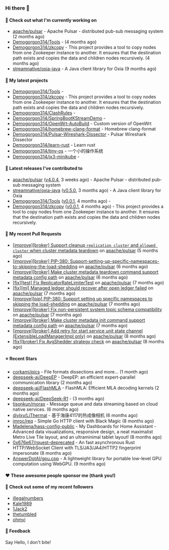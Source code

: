 ### Hi there 👋

#### 👷 Check out what I'm currently working on

- [apache/pulsar](https://github.com/apache/pulsar) - Apache Pulsar - distributed pub-sub messaging system (2 months ago)
- [Demogorgon314/Tools](https://github.com/Demogorgon314/Tools) -  (4 months ago)
- [Demogorgon314/zkcopy](https://github.com/Demogorgon314/zkcopy) - This project provides a tool to copy nodes from one Zookeeper instance to another. It ensures that the destination path exists and copies the data and children nodes recursively. (4 months ago)
- [streamnative/oxia-java](https://github.com/streamnative/oxia-java) - A Java client library for Oxia (9 months ago)

#### 🌱 My latest projects

- [Demogorgon314/Tools](https://github.com/Demogorgon314/Tools) - 
- [Demogorgon314/zkcopy](https://github.com/Demogorgon314/zkcopy) - This project provides a tool to copy nodes from one Zookeeper instance to another. It ensures that the destination path exists and copies the data and children nodes recursively.
- [Demogorgon314/ClashRules](https://github.com/Demogorgon314/ClashRules) - 
- [Demogorgon314/SpringBootKStreamDemo](https://github.com/Demogorgon314/SpringBootKStreamDemo) - 
- [Demogorgon314/OpenWrt-AutoBuild](https://github.com/Demogorgon314/OpenWrt-AutoBuild) - Custom version of OpenWrt
- [Demogorgon314/homebrew-clang-format](https://github.com/Demogorgon314/homebrew-clang-format) - Homebrew clang-format
- [Demogorgon314/Pulsar-Wireshark-Dissector](https://github.com/Demogorgon314/Pulsar-Wireshark-Dissector) - Pulsar Wireshark Dissector
- [Demogorgon314/learn-rust](https://github.com/Demogorgon314/learn-rust) - Learn rust
- [Demogorgon314/tiny-os](https://github.com/Demogorgon314/tiny-os) - 一个小的操作系统
- [Demogorgon314/jx3-minikube](https://github.com/Demogorgon314/jx3-minikube) - 

#### 🔭 Latest releases I've contributed to

- [apache/pulsar](https://github.com/apache/pulsar) ([v4.0.4](https://github.com/apache/pulsar/releases/tag/v4.0.4), 3 weeks ago) - Apache Pulsar - distributed pub-sub messaging system
- [streamnative/oxia-java](https://github.com/streamnative/oxia-java) ([v0.5.0](https://github.com/streamnative/oxia-java/releases/tag/v0.5.0), 3 months ago) - A Java client library for Oxia
- [Demogorgon314/Tools](https://github.com/Demogorgon314/Tools) ([v0.0.1](https://github.com/Demogorgon314/Tools/releases/tag/v0.0.1), 4 months ago) - 
- [Demogorgon314/zkcopy](https://github.com/Demogorgon314/zkcopy) ([v0.0.1](https://github.com/Demogorgon314/zkcopy/releases/tag/v0.0.1), 4 months ago) - This project provides a tool to copy nodes from one Zookeeper instance to another. It ensures that the destination path exists and copies the data and children nodes recursively.

#### 🔨 My recent Pull Requests

- [[improve][broker] Support cleanup `replication cluster` and `allowed cluster` when cluster metadata teardown](https://github.com/apache/pulsar/pull/23561) on [apache/pulsar](https://github.com/apache/pulsar) (5 months ago)
- [[improve][broker] PIP-380: Support-setting-up-specific-namespaces-to-skipping-the-load-shedding](https://github.com/apache/pulsar/pull/23549) on [apache/pulsar](https://github.com/apache/pulsar) (6 months ago)
- [[improve][broker] Make cluster metadata teardown command support metadata config path](https://github.com/apache/pulsar/pull/23520) on [apache/pulsar](https://github.com/apache/pulsar) (6 months ago)
- [[fix][test] Fix ReplicatorRateLimiterTest](https://github.com/apache/pulsar/pull/23369) on [apache/pulsar](https://github.com/apache/pulsar) (7 months ago)
- [[fix][ml] Managed ledger should recover after open ledger failed](https://github.com/apache/pulsar/pull/23368) on [apache/pulsar](https://github.com/apache/pulsar) (7 months ago)
- [[improve][pip] PIP-380: Support setting up specific namespaces to skipping the load-shedding](https://github.com/apache/pulsar/pull/23304) on [apache/pulsar](https://github.com/apache/pulsar) (7 months ago)
- [[improve][broker] Fix non-persistent system topic schema compatibility](https://github.com/apache/pulsar/pull/23286) on [apache/pulsar](https://github.com/apache/pulsar) (7 months ago)
- [[improve][broker] Make cluster metadata init command support metadata config path](https://github.com/apache/pulsar/pull/23269) on [apache/pulsar](https://github.com/apache/pulsar) (7 months ago)
- [[improve][broker] Add retry for start service unit state channel (ExtensibleLoadManagerImpl only)](https://github.com/apache/pulsar/pull/23230) on [apache/pulsar](https://github.com/apache/pulsar) (8 months ago)
- [[fix][broker] Fix AvgShedder strategy check](https://github.com/apache/pulsar/pull/23156) on [apache/pulsar](https://github.com/apache/pulsar) (8 months ago)

#### ⭐ Recent Stars

- [corkami/pics](https://github.com/corkami/pics) - File formats dissections and more... (1 month ago)
- [deepseek-ai/DeepEP](https://github.com/deepseek-ai/DeepEP) - DeepEP: an efficient expert-parallel communication library (2 months ago)
- [deepseek-ai/FlashMLA](https://github.com/deepseek-ai/FlashMLA) - FlashMLA: Efficient MLA decoding kernels (2 months ago)
- [deepseek-ai/DeepSeek-R1](https://github.com/deepseek-ai/DeepSeek-R1) -  (3 months ago)
- [tisonkun/morax](https://github.com/tisonkun/morax) - Message queue and data streaming based on cloud native services. (6 months ago)
- [diylxy/LiThermal](https://github.com/diylxy/LiThermal) - 基于海康4117的热成像相机 (6 months ago)
- [imroc/req](https://github.com/imroc/req) - Simple Go HTTP client with Black Magic (8 months ago)
- [Madelena/hass-config-public](https://github.com/Madelena/hass-config-public) - My Dashboards for Home Assistant - Advanced data visualizations, responsive design, a neat maximalist Metro Live Tile layout, and an ultraminimal tablet layout! (8 months ago)
- [0x676e67/rquest-deprecated](https://github.com/0x676e67/rquest-deprecated) - An fast asynchronous Rust HTTP/WebSocket Client with TLS/JA3/JA4/HTTP2 fingerprint impersonate (8 months ago)
- [AnswerDotAI/gpu.cpp](https://github.com/AnswerDotAI/gpu.cpp) - A lightweight library for portable low-level GPU computation using WebGPU.  (9 months ago)

#### ❤️ These awesome people sponsor me (thank you!)


#### 👯 Check out some of my recent followers

- [illegalnumbers](https://github.com/illegalnumbers)
- [Kale1989](https://github.com/Kale1989)
- [1Jack2](https://github.com/1Jack2)
- [thetumbled](https://github.com/thetumbled)
- [ohmyj](https://github.com/ohmyj)

#### 💬 Feedback

Say Hello, I don't bite!

